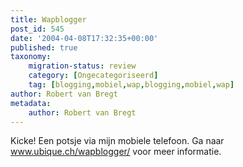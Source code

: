 ```yaml
---
title: Wapblogger
post_id: 545
date: '2004-04-08T17:32:35+00:00'
published: true
taxonomy:
    migration-status: review
    category: [Ongecategoriseerd]
    tag: [blogging,mobiel,wap,blogging,mobiel,wap]
author: Robert van Bregt
metadata:
    author: Robert van Bregt
---
```

Kicke! Een potsje via mijn mobiele telefoon. Ga naar www.ubique.ch/wapblogger/ voor meer informatie.